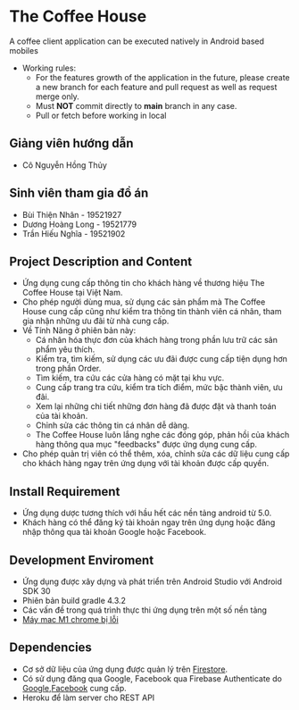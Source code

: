 # The Coffee House
A coffee client application can be executed natively in Android based mobiles

* Working rules:
  * For the features growth of the application in the future, please create a new branch for each feature and pull request as well as request merge only.
  * Must **NOT** commit directly to **main** branch in any case. 
  * Pull or fetch before working in local

## Giảng viên hướng dẫn
 * Cô Nguyễn Hồng Thủy

## Sinh viên tham gia đồ án
 * Bùi Thiện Nhân - 19521927
 * Dương Hoàng Long - 19521779
 * Trần Hiếu Nghĩa - 19521902
 
## Project Description and Content
 * Ứng dụng cung cấp thông tin cho khách hàng về thương hiệu The Coffee House tại Việt Nam. 
 * Cho phép người dùng mua, sử dụng các sản phẩm mà The Coffee House cung cấp cũng như kiểm tra thông tin thành viên cá nhân, tham gia nhận những ưu đãi từ nhà cung cấp.
 * Về Tính Năng ở phiên bản này:
     * Cá nhân hóa thực đơn của khách hàng trong phần lưu trữ các sản phẩm yêu thích.
     * Kiểm tra, tìm kiếm, sử dụng các ưu đãi được cung cấp tiện dụng hơn trong phần Order.
     * Tìm kiếm, tra cứu các cửa hàng có mặt tại khu vực.
     * Cung cấp trang tra cứu, kiểm tra tích điểm, mức bậc thành viên, ưu đãi.
     * Xem lại những chi tiết những đơn hàng đã được đặt và thanh toán của tài khoản.
     * Chỉnh sửa các thông tin cá nhân dễ dàng.
     * The Coffee House luôn lắng nghe các đóng góp, phản hồi của khách hàng thông qua mục "feedbacks" được ứng dụng cung cấp.
 * Cho phép quản trị viên có thể thêm, xóa, chỉnh sửa các dữ liệu cung cấp cho khách hàng ngay trên ứng dụng với tài khoản được cấp quyền.
## Install Requirement
 * Ứng dụng dược tương thích với hầu hết các nền tảng android từ 5.0.
 * Khách hàng có thể đăng ký tài khoản ngay trên ứng dụng hoặc đăng nhập thông qua tài khoản Google hoặc Facebook.

## Development Enviroment
 * Ứng dụng được xây dựng và phát triển trên Android Studio với Android SDK 30
 * Phiên bản build gradle 4.3.2
 * Các vấn đề trong quá trình thực thi ứng dụng trên một số nền tảng
 * [Máy mac M1 chrome bị lỗi](https://github.com/google/android-emulator-m1-preview/issues/1#issuecomment-812989474)

## Dependencies
 * Cơ sở dữ liệu của ứng dụng được quản lý trên [Firestore](https://firebase.google.com/docs/firestore).
 * Có sử dụng đăng qua Google, Facebook qua Firebase Authenticate do [Google](https://firebase.google.com/docs/auth/android/google-signin),[Facebook](https://firebase.google.com/docs/auth/android/facebook-login) cung cấp.
 * Heroku để làm server cho REST API

